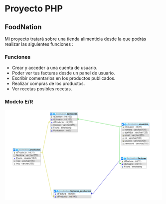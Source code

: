 # Proyecto PHP
## FoodNation
Mi proyecto tratará sobre una tienda alimenticia desde la que podrás realizar las siguientes funciones : 
### Funciones
- Crear y acceder a una cuenta de usuario.
- Poder ver tus facturas desde un panel de usuario.
- Escribir comentarios en los productos publicados.
- Realizar compras de los productos.
- Ver recetas posibles recetas.
### Modelo E/R
![Modelo E/R](/img/modeloER.png)
